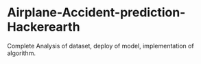 # Airplane-Accident-prediction-Hackerearth
Complete Analysis of dataset, deploy of model, implementation of algorithm.
